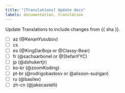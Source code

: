 ```yaml
---
title: "[Translations] Update docs"
labels: documentation, translation
---
```

Update Translations to include changes from {{ sha }}.

- [ ] az (@KenanYusubov)
- [ ] cs
- [ ] es (@KingDarBoja or @Classy-Bear)
- [ ] fr (@sachaarbonel or @StefanYYC)
- [ ] jp (@dshukertjr)
- [ ] ko-kr (@zoomKoding)
- [ ] pt-br (@rodrigobastosv or @alisson-suzigan)
- [ ] ru (@basilex)
- [ ] zh-cn (@jakecastelli)
